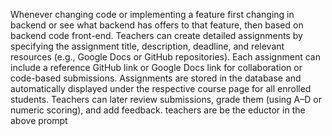 Whenever changing code or implementing a feature first changing in backend or see what backend has offers to that feature, then based on backend code front-end.
Teachers can create detailed assignments by specifying the assignment title, description, deadline, and relevant resources (e.g., Google Docs or GitHub repositories). Each assignment can include a reference GitHub link or Google Docs link for collaboration or code-based submissions. Assignments are stored in the database and automatically displayed under the respective course page for all enrolled students. Teachers can later review submissions, grade them (using A–D or numeric scoring), and add feedback.
teachers are be the eductor in the above prompt 